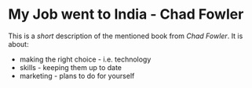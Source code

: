 # My Job went to India - Chad Fowler

This is a *short* description of the mentioned book from _Chad Fowler_. It is about:

* making the right choice - i.e. technology
* skills - keeping them up to date
* marketing - plans to do for yourself

